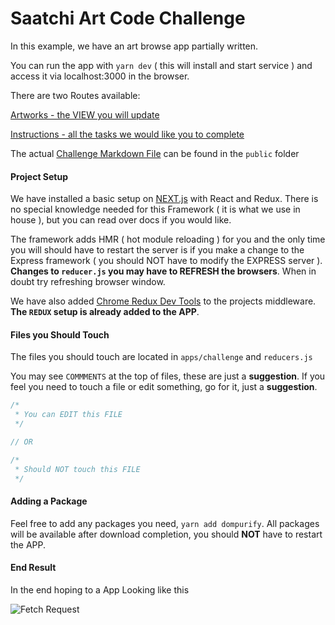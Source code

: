 # Saatchi Art Code Challenge

In this example, we have an art browse app partially written.

You can run the app with `yarn dev` ( this will install and start service ) and access it via localhost:3000 in the browser.

There are two Routes available:

[Artworks - the VIEW you will update](http://localhost:3000/challenge/artworks)

[Instructions - all the tasks we would like you to complete](http://localhost:3000/challenge/instructions)

The actual [Challenge Markdown File](public/CHALLENGE.md) can be found in the `public` folder

#### Project Setup

We have installed a basic setup on [NEXT.js](https://nextjs.org/docs) with React and Redux. There is no special knowledge needed for this Framework ( it is what we use in house ), but you can read over docs if you would like.

The framework adds HMR ( hot module reloading ) for you and the only time you will should have to restart the server is if you make a change to the Express framework ( you should NOT have to modify the EXPRESS server ). **Changes to `reducer.js` you may have to REFRESH the browsers**. When in doubt try refreshing browser window.

We have also added [Chrome Redux Dev Tools](https://chrome.google.com/webstore/detail/redux-devtools/lmhkpmbekcpmknklioeibfkpmmfibljd?hl=en) to the projects middleware. **The `REDUX` setup is already added to the APP**.

#### Files you Should Touch

The files you should touch are located in `apps/challenge` and `reducers.js`

You may see `COMMMENTS` at the top of files, these are just a **suggestion**. If you feel you need to touch a file or edit something, go for it, just a **suggestion**.

```javascript
/*
 * You can EDIT this FILE
 */

// OR

/*
 * Should NOT touch this FILE
 */
```

#### Adding a Package

Feel free to add any packages you need, `yarn add dompurify`. All packages will be available after download completion, you should **NOT** have to restart the APP.

#### End Result

In the end hoping to a App Looking like this

![Fetch Request](https://dl.dropboxusercontent.com/s/oxusi9ccukt3bad/Finished.gif?dl=0)
